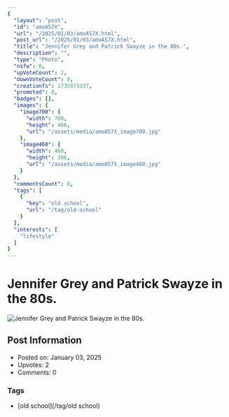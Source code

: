 ```yaml
---
{
  "layout": "post",
  "id": "amoA57X",
  "url": "/2025/01/03/amoA57X.html",
  "post_url": "/2025/01/03/amoA57X.html",
  "title": "Jennifer Grey and Patrick Swayze in the 80s.",
  "description": "",
  "type": "Photo",
  "nsfw": 0,
  "upVoteCount": 2,
  "downVoteCount": 0,
  "creationTs": 1735873337,
  "promoted": 0,
  "badges": [],
  "images": {
    "image700": {
      "width": 700,
      "height": 466,
      "url": "/assets/media/amoA57X_image700.jpg"
    },
    "image460": {
      "width": 460,
      "height": 306,
      "url": "/assets/media/amoA57X_image460.jpg"
    }
  },
  "commentsCount": 0,
  "tags": [
    {
      "key": "old school",
      "url": "/tag/old-school"
    }
  ],
  "interests": [
    "lifestyle"
  ]
}
---
```


# Jennifer Grey and Patrick Swayze in the 80s.

![Jennifer Grey and Patrick Swayze in the 80s.](/assets/media/amoA57X_image700.jpg)

## Post Information

- Posted on: January 03, 2025
- Upvotes: 2
- Comments: 0

### Tags

- [old school](/tag/old school)
